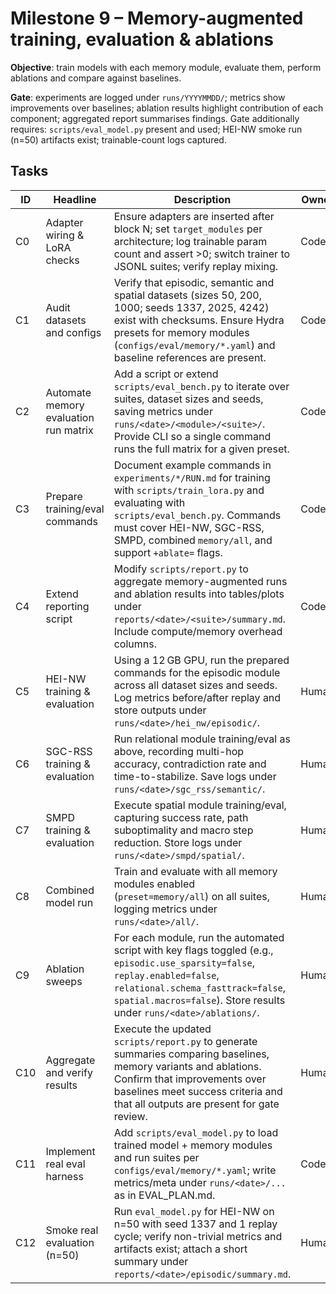 # Milestone 9 – Memory-augmented training, evaluation & ablations

**Objective**: train models with each memory module, evaluate them, perform ablations and compare against baselines.

**Gate**: experiments are logged under `runs/YYYYMMDD/`; metrics show improvements over baselines; ablation results highlight contribution of each component; aggregated report summarises findings.
Gate additionally requires: `scripts/eval_model.py` present and used; HEI-NW smoke run (n=50) artifacts exist; trainable-count logs captured.

## Tasks

| ID | Headline | Description | Owner |
|----|----------|-------------|-------|
| C0 | Adapter wiring & LoRA checks | Ensure adapters are inserted after block N; set `target_modules` per architecture; log trainable param count and assert >0; switch trainer to JSONL suites; verify replay mixing. | Codex |
| C1 | Audit datasets and configs | Verify that episodic, semantic and spatial datasets (sizes 50, 200, 1000; seeds 1337, 2025, 4242) exist with checksums. Ensure Hydra presets for memory modules (`configs/eval/memory/*.yaml`) and baseline references are present. | Codex |
| C2 | Automate memory evaluation run matrix | Add a script or extend `scripts/eval_bench.py` to iterate over suites, dataset sizes and seeds, saving metrics under `runs/<date>/<module>/<suite>/`. Provide CLI so a single command runs the full matrix for a given preset. | Codex |
| C3 | Prepare training/eval commands | Document example commands in `experiments/*/RUN.md` for training with `scripts/train_lora.py` and evaluating with `scripts/eval_bench.py`. Commands must cover HEI-NW, SGC-RSS, SMPD, combined `memory/all`, and support `+ablate=` flags. | Codex |
| C4 | Extend reporting script | Modify `scripts/report.py` to aggregate memory-augmented runs and ablation results into tables/plots under `reports/<date>/<suite>/summary.md`. Include compute/memory overhead columns. | Codex |
| C5 | HEI-NW training & evaluation | Using a 12 GB GPU, run the prepared commands for the episodic module across all dataset sizes and seeds. Log metrics before/after replay and store outputs under `runs/<date>/hei_nw/episodic/`. | Human |
| C6 | SGC-RSS training & evaluation | Run relational module training/eval as above, recording multi-hop accuracy, contradiction rate and time-to-stabilize. Save logs under `runs/<date>/sgc_rss/semantic/`. | Human |
| C7 | SMPD training & evaluation | Execute spatial module training/eval, capturing success rate, path suboptimality and macro step reduction. Store logs under `runs/<date>/smpd/spatial/`. | Human |
| C8 | Combined model run | Train and evaluate with all memory modules enabled (`preset=memory/all`) on all suites, logging metrics under `runs/<date>/all/`. | Human |
| C9 | Ablation sweeps | For each module, run the automated script with key flags toggled (e.g., `episodic.use_sparsity=false`, `replay.enabled=false`, `relational.schema_fasttrack=false`, `spatial.macros=false`). Store results under `runs/<date>/ablations/`. | Human |
| C10 | Aggregate and verify results | Execute the updated `scripts/report.py` to generate summaries comparing baselines, memory variants and ablations. Confirm that improvements over baselines meet success criteria and that all outputs are present for gate review. | Human |
| C11 | Implement real eval harness | Add `scripts/eval_model.py` to load trained model + memory modules and run suites per `configs/eval/memory/*.yaml`; write metrics/meta under `runs/<date>/...` as in EVAL_PLAN.md. | Codex |
| C12 | Smoke real evaluation (n=50) | Run `eval_model.py` for HEI-NW on n=50 with seed 1337 and 1 replay cycle; verify non-trivial metrics and artifacts exist; attach a short summary under `reports/<date>/episodic/summary.md`. | Human |

